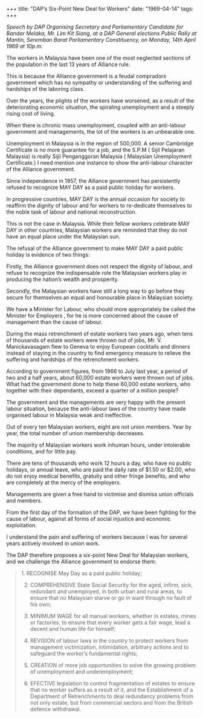 +++ 
title: "DAP’s Six-Point New Deal for Workers"
date: "1969-04-14"
tags:
+++

_Speech by DAP Organising Secretary and Parliamentary Candidate for Bandar Melaka, Mr. Lim Kit Siang, at a DAP General elections Public Rally at Mantin, Seremban Barat Parliamentary Constituency, on Monday, 14th April 1969 at 10p.m._

The workers in Malaysia have been one of the most neglected sections of the population in the last 13 years of Alliance rule.

This is because the Alliance government is a feudal compradors government which has no sympathy or understanding of the suffering and hardships of the laboring class.

Over the years, the plights of the workers have worsened, as a result of the deteriorating economic situation, the spiraling unemployment and a steeply rising cost of living.

When there is chronic mass unemployment, coupled with an anti-labour government and managements, the lot of the workers is an unbearable one.</u>

Unemployment in Malaysia is in the region of 500,000. A senior Cambridge Certificate is no more guarantee for a job, and the S.P.M ( Sijil Pelajaran Malaysia) is really Sijil Penganggoran Malaysia ( Malaysian Unemployment Certificate.)
I need mention one instance to show the anti-labour character of the Alliance government.

Since independence in 1957, the Alliance government has persistently refused to recognize MAY DAY as a paid public holiday for workers.

In progressive countries, MAY DAY is the annual occasion for society to reaffirm the dignity of labour and for workers to re-dedicate themselves to the noble task of labour and national reconstruction.

This is not the case in Malaysia. While their fellow workers celebrate MAY DAY in other countries, Malaysian workers are reminded that they do not have an equal place under the Malaysian sun.

The refusal of the Alliance government to make MAY DAY a paid public holiday is evidence of two things:

Firstly, the Alliance government does not respect the dignity of labour, and refuse to recognize the indispensable role the Malaysian workers play in producing the nation’s wealth and prosperity.

Secondly, the Malaysian workers have still a long way to go before they secure for themselves an equal and honourable place in Malaysian society.

We have a Minister for Labour, who should more appropriately be called the Minister for Employers , for he is more concerned about the cause of management than the cause of labour.

During the mass retrenchment of estate workers two years ago, when tens of thousands of estate workers were thrown out of jobs, Mr. V. Manickavasagam flew to Geneva to enjoy European cocktails and dinners instead of staying in the country to find emergency measure to relieve the suffering and hardships of the retrenchment workers.

According to government figures, from 1966 to July last year, a period of two and a half years, about 60,000 estate workers were thrown out of jobs. What had the government done to help these 60,000 estate workers, who together with their dependants, exceed a quarter of a million people?

The government and the managements are very happy with the present labour situation, because the anti-labour laws of the country have made organised labour in Malaysia weak and ineffective.

Out of every ten Malaysian workers, eight are not union members. Year by year, the total number of union membership decreases.

The majority of Malaysian workers work inhuman hours, under intolerable conditions, and for little pay.

There are tens of thousands who work 12 hours a day, who have no public holidays, or annual leave, who are paid the daily rate of $1.50 or $2.00, who do not enjoy medical benefits, gratuity and other fringe benefits, and who are completely at the mercy of the employers.

Managements are given a free hand to victimise and dismiss union officials and members.

From the first day of the formation of the DAP, we have been fighting for the cause of labour, against all forms of social injustice and economic exploitation.

I understand the pain and suffering of workers because I was for several years actively involved in union work.

The DAP therefore proposes a six-point New Deal for Malaysian workers, and we challenge the Alliance government to endorse them:



<blockquote>1.	RECOGNISE May Day as a paid public holiday;

2.	COMPREHENSIVE State Social Security for the aged, infirm, sick, redundant and unemployed, in both urban and rural areas, to ensure that no Malaysian starve or go in want through no fault of his own;

3.	MINIMUM WAGE for all manual workers, whether in estates, mines or factories, to ensure that every worker gets a fair wage, lead a decent and human life for himself;

4.	REVISION of labour laws in the country to protect workers from management victimization, intimidation, arbitrary actions and to safeguard the worker’s fundamental rights;

5.	CREATION of more job opportunities to solve the growing problem of unemployment and underemployment; 

6.	EFECTIVE legislation to control fragmentation of estates to ensure that no worker suffers as a result of it, and the Establishment of a Department of Retrenchments to deal redundancy problems from not only estate, but from commercial sectors and from the British defence withdrawal.</blockquote>


 
